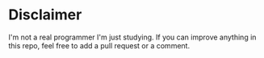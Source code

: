 # Disclaimer 
I'm not a real programmer I'm just studying. If you can improve anything in this repo, feel free to add a pull request or a comment.
